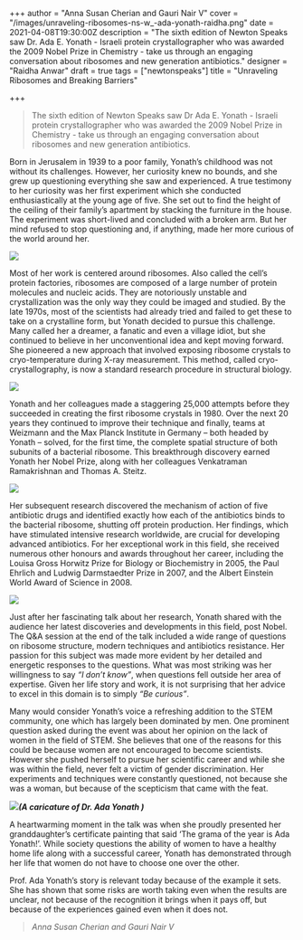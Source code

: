 +++
author = "Anna Susan Cherian and Gauri Nair V"
cover = "/images/unraveling-ribosomes-ns-w_-ada-yonath-raidha.png"
date = 2021-04-08T19:30:00Z
description = "The sixth edition of Newton Speaks saw Dr. Ada E. Yonath - Israeli protein crystallographer who was awarded the 2009 Nobel Prize in Chemistry -  take us through an engaging conversation about ribosomes and new generation antibiotics."
designer = "Raidha Anwar"
draft = true
tags = ["newtonspeaks"]
title = "Unraveling Ribosomes and Breaking Barriers"

+++
> The sixth edition of Newton Speaks saw Dr Ada E. Yonath - Israeli protein crystallographer who was awarded the 2009 Nobel Prize in Chemistry - take us through an engaging conversation about ribosomes and new generation antibiotics.

Born in Jerusalem in 1939 to a poor family, Yonath’s childhood was not without its challenges. However, her curiosity knew no bounds, and she grew up questioning everything she saw and experienced. A true testimony to her curiosity was her first experiment which she conducted enthusiastically at the young age of five. She set out to find the height of the ceiling of their family’s apartment by stacking the furniture in the house. The experiment was short-lived and concluded with a broken arm. But her mind refused to stop questioning and, if anything, made her more curious of the world around her.

![](/images/ada1.png)

Most of her work is centered around ribosomes. Also called the cell’s protein factories, ribosomes are composed of a large number of protein molecules and nucleic acids. They are notoriously unstable and crystallization was the only way they could be imaged and studied. By the late 1970s, most of the scientists had already tried and failed to get these to take on a crystalline form, but Yonath decided to pursue this challenge. Many called her a dreamer, a fanatic and even a village idiot, but she continued to believe in her unconventional idea and kept moving forward. She pioneered a new approach that involved exposing ribosome crystals to cryo-temperature during X-ray measurement. This method, called cryo-crystallography, is now a standard research procedure in structural biology.

![](/images/ada2.png)

Yonath and her colleagues made a staggering 25,000 attempts before they succeeded in creating the first ribosome crystals in 1980. Over the next 20 years they continued to improve their technique and finally, teams at Weizmann and the Max Planck Institute in Germany – both headed by Yonath – solved, for the first time, the complete spatial structure of both subunits of a bacterial ribosome. This breakthrough discovery earned Yonath her Nobel Prize, along with her colleagues Venkatraman Ramakrishnan and Thomas A. Steitz.

![](/images/ada3.gif)

Her subsequent research discovered the mechanism of action of five antibiotic drugs and identified exactly how each of the antibiotics binds to the bacterial ribosome, shutting off protein production. Her findings, which have stimulated intensive research worldwide, are crucial for developing advanced antibiotics. For her exceptional work in this field, she received numerous other honours and awards throughout her career, including the Louisa Gross Horwitz Prize for Biology or Biochemistry in 2005, the Paul Ehrlich and Ludwig Darmstaedter Prize in 2007, and the Albert Einstein World Award of Science in 2008.

![](/images/ada4.png)

Just after her fascinating talk about her research, Yonath shared with the audience her latest discoveries and developments in this field, post Nobel. The Q&A session at the end of the talk included a wide range of questions on ribosome structure, modern techniques and antibiotics resistance. Her passion for this subject was made more evident by her detailed and energetic responses to the questions. What was most striking was her willingness to say _“I don’t know”_, when questions fell outside her area of expertise. Given her life story and work, it is not surprising that her advice to excel in this domain is to simply _“Be curious”_.

Many would consider Yonath’s voice a refreshing addition to the STEM community, one which has largely been dominated by men. One prominent question asked during the event was about her opinion on the lack of women in the field of STEM. She believes that one of the reasons for this could be because women are not encouraged to become scientists. However she pushed herself to pursue her scientific career and while she was within the field, never felt a victim of gender discrimination. Her experiments and techniques were constantly questioned, not because she was a woman, but because of the scepticism that came with the feat.

![](/images/ada5.jpg)**_(A caricature of Dr. Ada Yonath )_**

A heartwarming moment in the talk was when she proudly presented her granddaughter’s certificate painting that said ‘The grama of the year is Ada Yonath!’. While society questions the ability of women to have a healthy home life along with a successful career, Yonath has demonstrated through her life that women do not have to choose one over the other.

Prof. Ada Yonath’s story is relevant today because of the example it sets. She has shown that some risks are worth taking even when the results are unclear, not because of the recognition it brings when it pays off, but because of the experiences gained even when it does not.

> _Anna Susan Cherian and Gauri Nair V_